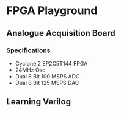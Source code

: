 # FPGA Playground

## Analogue Acquisition Board

### Specifications

- Cyclone 2 EP2C5T144 FPGA
- 24MHz Osc
- Dual 8 Bit 100 MSPS ADC
- Dual 8 Bit 125 MSPS DAC

## Learning Verilog
